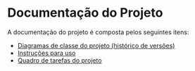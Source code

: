 # Documentação do Projeto

A documentação do projeto é composta pelos seguintes itens: 
 - [Diagramas de classe do projeto (histórico de versões)](/docs/diagramas/)
 - [Instruções para uso](/docs/instrucoes.md)
 - [Quadro de tarefas do projeto](https://insira.aqui.sua.URL)
